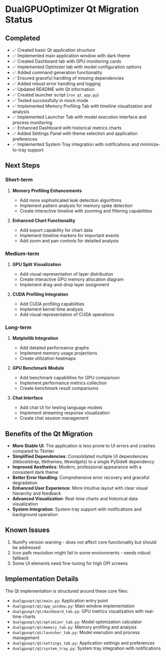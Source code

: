 # DualGPUOptimizer Qt Migration Status

## Completed

- ✅ Created basic Qt application structure
- ✅ Implemented main application window with dark theme
- ✅ Created Dashboard tab with GPU monitoring cards
- ✅ Implemented Optimizer tab with model configuration options
- ✅ Added command generation functionality
- ✅ Ensured graceful handling of missing dependencies
- ✅ Added robust error handling and logging
- ✅ Updated README with Qt information
- ✅ Created launcher script (`run_qt_app.py`)
- ✅ Tested successfully in mock mode
- ✅ Implemented Memory Profiling Tab with timeline visualization and analysis
- ✅ Implemented Launcher Tab with model execution interface and process monitoring
- ✅ Enhanced Dashboard with historical metrics charts
- ✅ Added Settings Panel with theme selection and application preferences
- ✅ Implemented System Tray integration with notifications and minimize-to-tray support

## Next Steps

### Short-term

1. **Memory Profiling Enhancements**
   - Add more sophisticated leak detection algorithms
   - Implement pattern analysis for memory spike detection
   - Create interactive timeline with zooming and filtering capabilities

2. **Enhanced Chart Functionality**
   - Add export capability for chart data
   - Implement timeline markers for important events
   - Add zoom and pan controls for detailed analysis

### Medium-term

1. **GPU Split Visualization**
   - Add visual representation of layer distribution
   - Create interactive GPU memory allocation diagram
   - Implement drag-and-drop layer assignment

2. **CUDA Profiling Integration**
   - Add CUDA profiling capabilities
   - Implement kernel time analysis
   - Add visual representation of CUDA operations

### Long-term

1. **Matplotlib Integration**
   - Add detailed performance graphs
   - Implement memory usage projections
   - Create utilization heatmaps

2. **GPU Benchmark Module**
   - Add benchmark capabilities for GPU comparison
   - Implement performance metrics collection
   - Create benchmark result comparisons

3. **Chat Interface**
   - Add chat UI for testing language models
   - Implement streaming response visualization
   - Create chat session management

## Benefits of the Qt Migration

- **More Stable UI**: The application is less prone to UI errors and crashes compared to Tkinter
- **Simplified Dependencies**: Consolidated multiple UI dependencies (ttkbootstrap, ttkthemes, ttkwidgets) to a single PySide6 dependency
- **Improved Aesthetics**: Modern, professional appearance with a consistent dark theme
- **Better Error Handling**: Comprehensive error recovery and graceful degradation
- **Enhanced User Experience**: More intuitive layout with clear visual hierarchy and feedback
- **Advanced Visualization**: Real-time charts and historical data visualization
- **System Integration**: System tray support with notifications and background operation

## Known Issues

1. NumPy version warning - does not affect core functionality but should be addressed
2. Icon path resolution might fail in some environments - needs robust fallback
3. Some UI elements need fine-tuning for high DPI screens

## Implementation Details

The Qt implementation is structured around these core files:

- `dualgpuopt/qt/main.py`: Application entry point
- `dualgpuopt/qt/app_window.py`: Main window implementation
- `dualgpuopt/qt/dashboard_tab.py`: GPU metrics visualization with real-time charts
- `dualgpuopt/qt/optimizer_tab.py`: Model optimization calculator
- `dualgpuopt/qt/memory_tab.py`: Memory profiling and analysis
- `dualgpuopt/qt/launcher_tab.py`: Model execution and process management
- `dualgpuopt/qt/settings_tab.py`: Application settings and preferences
- `dualgpuopt/qt/system_tray.py`: System tray integration with notifications 